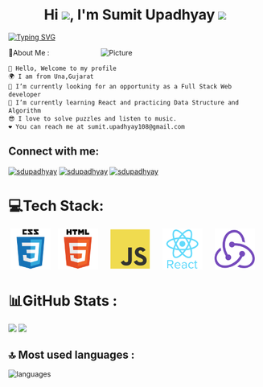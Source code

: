 <h1 align="center">Hi <img src="https://i.pinimg.com/originals/b9/37/12/b9371273ae94a946e92074d1b9696680.gif" width="55"/>, I'm Sumit Upadhyay <img src="https://camo.githubusercontent.com/d3359cb00ab0b5ed8f2e1fe3fceb4fbaf3b614340f8c0db99c17b9f50b351770/68747470733a2f2f656d6f6a69732e736c61636b6d6f6a69732e636f6d2f656d6f6a69732f696d616765732f313533313834393433302f343234362f626c6f622d73756e676c61737365732e6769663f31353331383439343330" width="35"/></h1>  

[![Typing SVG](https://readme-typing-svg.herokuapp.com/?lines=Front+End+Developer;Problem+Solver;Full+Stack+Developer;continuous+Learner)](https://git.io/typing-svg)

<img align='right' src="https://media2.giphy.com/media/qgQUggAC3Pfv687qPC/giphy.gif?cid=ecf05e47cq8zq18nxebpo5t2r1dgnmyddibdq953rd74v2xb&rid=giphy.gif&ct=g" height="" width="320" alt="Picture">
 💫About Me :

    👋 Hello, Welcome to my profile
    🌍 I am from Una,Gujarat
    🌱 I’m currently looking for an opportunity as a Full Stack Web developer
    🔭 I’m currently learning React and practicing Data Structure and Algorithm
    😎 I love to solve puzzles and listen to music.
    ❤️ You can reach me at sumit.upadhyay108@gmail.com
    
## Connect with me:  
<p align="left">  
<a href="https://twitter.com/upadhyay108" target="blank"><img align="center" src="https://raw.githubusercontent.com/rahuldkjain/github-profile-readme-generator/master/src/images/icons/Social/twitter.svg" alt="sdupadhyay" height="30" width="40" /></a>  
<a href="https://linkedin.com/in/sumit-upadhyay-28669a23a" target="blank"><img align="center" src="https://raw.githubusercontent.com/rahuldkjain/github-profile-readme-generator/master/src/images/icons/Social/linked-in-alt.svg" alt="sdupadhyay" height="30" width="40" /></a>  
<a href="https://codesandbox.com/sdupadhyay" target="blank"><img align="center" src="https://raw.githubusercontent.com/rahuldkjain/github-profile-readme-generator/master/src/images/icons/Social/codesandbox.svg" alt="sdupadhyay" height="30" width="40" /></a>  
</p>

# 💻Tech Stack:

<p align="center">  <img src="https://raw.githubusercontent.com/devicons/devicon/master/icons/css3/css3-original-wordmark.svg" alt="css3" width="80" height="80"/>  <img hspace="10" src="https://raw.githubusercontent.com/devicons/devicon/master/icons/html5/html5-original-wordmark.svg" alt="html5" width="80" height="80"/>  <img hspace="10" src="https://raw.githubusercontent.com/devicons/devicon/master/icons/javascript/javascript-original.svg" alt="javascript" width="80" height="80"/>  <img hspace="10" src="https://raw.githubusercontent.com/devicons/devicon/master/icons/react/react-original-wordmark.svg" alt="react" width="80" height="80"/>  <img hspace="10" src="https://raw.githubusercontent.com/devicons/devicon/master/icons/redux/redux-original.svg" alt="redux" width="80" height="80"/></p>
  
# 📊GitHub Stats :
<div height="500px">
  <img width="45%" src="https://github-readme-stats.vercel.app/api?username=sdupadhyay&show_icons=true&hide_border=true&theme=radical" />
  <img width="45%" src="https://github-readme-streak-stats.herokuapp.com/?user=sdupadhyay&hide_border=true&theme=radical" />
</div>

## 🔝 Most used languages :
  <img alt="languages" src="https://github-readme-stats.vercel.app/api/top-langs/?username=sdupadhyay&layout=compact&hide_border=true&theme=radical" />
  

